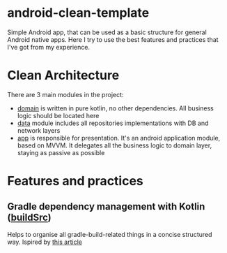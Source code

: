 # android-clean-template
Simple Android app, that can be used as a basic structure for general Android native apps.
Here I try to use the best features and practices that I've got from my experience.

# Clean Architecture
There are 3 main modules in the project:
- [domain](domain) is written in pure kotlin, no other dependencies. All business logic should be located here
- [data](data) module includes all repositories implementations with DB and network layers
- [app](app) is responsible for presentation. It's an android application module, based on MVVM. It delegates all the business logic to domain layer, staying as passive as possible

# Features and practices
## Gradle dependency management with Kotlin ([buildSrc](buildSrc))
Helps to organise all gradle-build-related things in a concise structured way. Ispired by [this article](https://proandroiddev.com/gradle-dependency-management-with-kotlin-94eed4df9a28)
